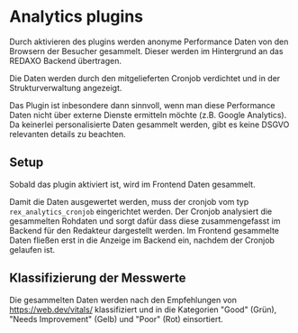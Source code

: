 # Analytics plugins

Durch aktivieren des plugins werden anonyme Performance Daten von den Browsern der Besucher gesammelt.
Dieser werden im Hintergrund an das REDAXO Backend übertragen.

Die Daten werden durch den mitgelieferten Cronjob verdichtet und in der Strukturverwaltung angezeigt.

Das Plugin ist inbesondere dann sinnvoll, wenn man diese Performance Daten nicht über externe Dienste ermitteln möchte (z.B. Google Analytics).
Da keinerlei personalisierte Daten gesammelt werden, gibt es keine DSGVO relevanten details zu beachten.

## Setup

Sobald das plugin aktiviert ist, wird im Frontend Daten gesammelt.

Damit die Daten ausgewertet werden, muss der cronjob vom typ `rex_analytics_cronjob` eingerichtet werden.
Der Cronjob analysiert die gesammelten Rohdaten und sorgt dafür dass diese zusammengefasst im Backend für den Redakteur dargestellt werden.
Im Frontend gesammelte Daten fließen erst in die Anzeige im Backend ein, nachdem der Cronjob gelaufen ist.

## Klassifizierung der Messwerte

Die gesammelten Daten werden nach den Empfehlungen von https://web.dev/vitals/ klassifiziert und in die Kategorien "Good" (Grün), "Needs Improvement" (Gelb) und "Poor" (Rot) einsortiert.
